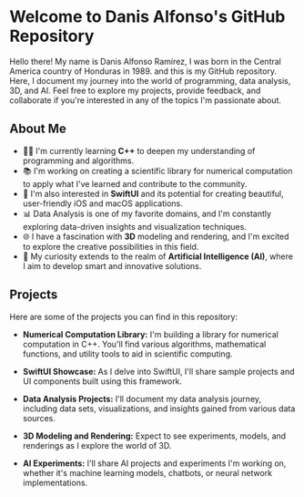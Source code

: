 # Welcome to Danis Alfonso's GitHub Repository

Hello there! My name is Danis Alfonso Ramírez, I was born in the Central America country of Honduras in 1989. 
and this is my GitHub repository. Here, I document my journey into the world of programming, data analysis, 3D, and AI. Feel free to explore my projects, provide feedback, and collaborate if you're interested in any of the topics I'm passionate about.

## About Me

- 👨‍💻 I'm currently learning **C++** to deepen my understanding of programming and algorithms.
- 📚 I'm working on creating a scientific library for numerical computation to apply what I've learned and contribute to the community.
- 📱 I'm also interested in **SwiftUI** and its potential for creating beautiful, user-friendly iOS and macOS applications.
- 📊 Data Analysis is one of my favorite domains, and I'm constantly exploring data-driven insights and visualization techniques.
- 🌐 I have a fascination with **3D** modeling and rendering, and I'm excited to explore the creative possibilities in this field.
- 🤖 My curiosity extends to the realm of **Artificial Intelligence (AI)**, where I aim to develop smart and innovative solutions.

## Projects

Here are some of the projects you can find in this repository:

- **Numerical Computation Library:** I'm building a library for numerical computation in C++. You'll find various algorithms, mathematical functions, and utility tools to aid in scientific computing.

- **SwiftUI Showcase:** As I delve into SwiftUI, I'll share sample projects and UI components built using this framework.

- **Data Analysis Projects:** I'll document my data analysis journey, including data sets, visualizations, and insights gained from various data sources.

- **3D Modeling and Rendering:** Expect to see experiments, models, and renderings as I explore the world of 3D.

- **AI Experiments:** I'll share AI projects and experiments I'm working on, whether it's machine learning models, chatbots, or neural network implementations.

